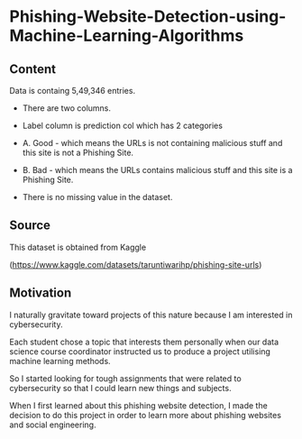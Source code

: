 # Phishing-Website-Detection-using-Machine-Learning-Algorithms


## Content
Data is containg 5,49,346 entries.

- There are two columns.

- Label column is prediction col which has 2 categories

- A. Good - which means the URLs is not containing malicious stuff and this site is not a Phishing Site.

- B. Bad - which means the URLs contains malicious stuff and this site is a Phishing Site.

- There is no missing value in the dataset.

## Source 
This dataset is obtained from Kaggle 

(https://www.kaggle.com/datasets/taruntiwarihp/phishing-site-urls)

## Motivation 
I naturally gravitate toward projects of this nature because I am interested in cybersecurity.

Each student chose a topic that interests them personally when our data science course coordinator instructed us to produce a project utilising machine learning methods. 

So I started looking for tough assignments that were related to cybersecurity so that I could learn new things and subjects.

When I first learned about this phishing website detection, I made the decision to do this project in order to learn more about phishing websites and social engineering.
